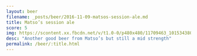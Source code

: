 ```yaml
---
layout: beer
filename: _posts/beer/2016-11-09-matsos-session-ale.md
title: Matso’s session ale
score: 5
img: https://scontent.xx.fbcdn.net/v/t1.0-0/p480x480/11709463_10153438038063745_514405702449925285_n.jpg?oh=821108b8c020224443eb2eca5e64a1d4&oe=590911E0
desc: "Another good beer from Matso’s but still a mid strength"
permalink: /beer/:title.html
---
```

